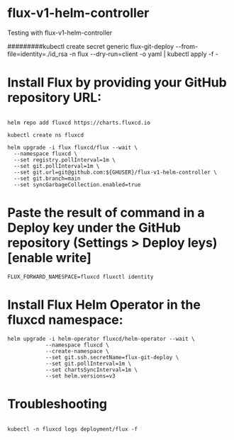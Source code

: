 # flux-v1-helm-controller
Testing with flux-v1-helm-controller


#########kubectl create secret generic flux-git-deploy --from-file=identity=./id_rsa -n flux --dry-run=client -o yaml | kubectl apply -f -

# Install Flux by providing your GitHub repository URL:


```

helm repo add fluxcd https://charts.fluxcd.io

kubectl create ns fluxcd

helm upgrade -i flux fluxcd/flux --wait \
  --namespace fluxcd \
  --set registry.pollInterval=1m \
  --set git.pollInterval=1m \
  --set git.url=git@github.com:${GHUSER}/flux-v1-helm-controller \
  --set git.branch=main
  --set syncGarbageCollection.enabled=true
```


# Paste the result of command in a Deploy key under the GitHub repository (Settings > Deploy leys) [enable write]

```
FLUX_FORWARD_NAMESPACE=fluxcd fluxctl identity

```
# Install Flux Helm Operator in the fluxcd namespace:
```
helm upgrade -i helm-operator fluxcd/helm-operator --wait \
            --namespace fluxcd \
            --create-namespace \
            --set git.ssh.secretName=flux-git-deploy \
            --set git.pollInterval=1m \
            --set chartsSyncInterval=1m \
            --set helm.versions=v3
```

# Troubleshooting

```

kubectl -n fluxcd logs deployment/flux -f

```

